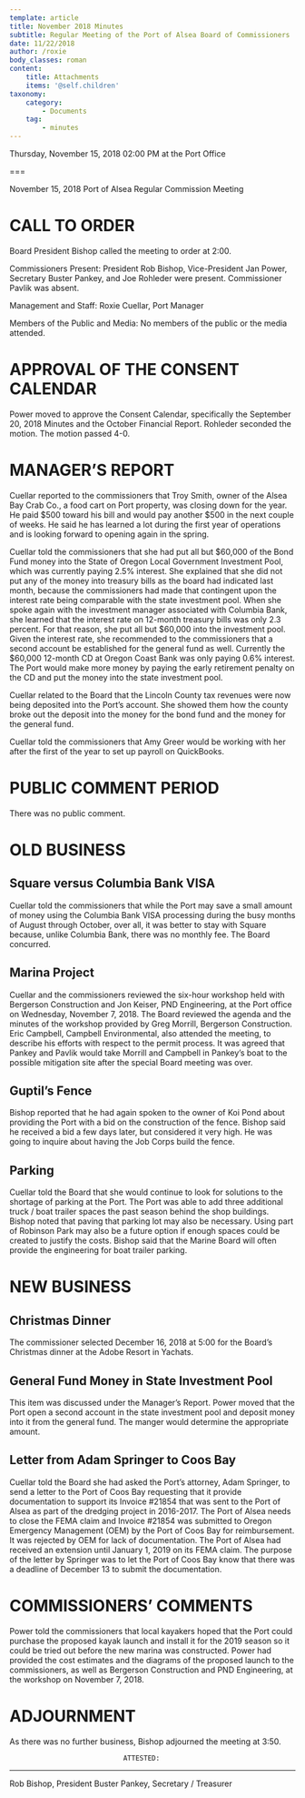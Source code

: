 ```yaml
---
template: article
title: November 2018 Minutes
subtitle: Regular Meeting of the Port of Alsea Board of Commissioners
date: 11/22/2018
author: /roxie
body_classes: roman
content:
    title: Attachments
    items: '@self.children'
taxonomy:
    category: 
        - Documents
    tag: 
        - minutes
---
```


Thursday, November 15, 2018 02:00 PM at the Port Office

===

November 15, 2018
Port of Alsea Regular Commission Meeting

# CALL TO ORDER

Board President Bishop called the meeting to order at 2:00.

Commissioners Present:  President Rob Bishop, Vice-President Jan Power, Secretary Buster Pankey, and Joe Rohleder were present.  Commissioner Pavlik was absent. 

Management and Staff:  Roxie Cuellar, Port Manager

Members of the Public and Media:	  No members of the public or the media attended.

# APPROVAL OF THE CONSENT CALENDAR

Power moved to approve the Consent Calendar, specifically the September 20, 2018 Minutes and the October Financial Report.  Rohleder seconded the motion.  The motion passed 4-0.

# MANAGER’S REPORT

Cuellar reported to the commissioners that Troy Smith, owner of the Alsea Bay Crab Co., a food cart on Port property, was closing down for the year.  He paid $500 toward his bill and would pay another $500 in the next couple of weeks.  He said he has learned a lot during the first year of operations and is looking forward to opening again in the spring.

Cuellar told the commissioners that she had put all but $60,000 of the Bond Fund money into the State of Oregon Local Government Investment Pool, which was currently paying 2.5% interest.  She explained that she did not put any of the money into treasury bills as the board had indicated last month, because the commissioners had made that contingent upon the interest rate being comparable with the state investment pool.  When she spoke again with the investment manager associated with Columbia Bank, she learned that the interest rate on 12-month treasury bills was only 2.3 percent.  For that reason, she put all but $60,000 into the investment pool.  Given the interest rate, she recommended to the commissioners that a second account be established for the general fund as well.  Currently the $60,000 12-month CD at Oregon Coast Bank was only paying 0.6% interest.  The Port would make more money by paying the early retirement penalty on the CD and put the money into the state investment pool.

Cuellar related to the Board that the Lincoln County tax revenues were now being deposited into the Port’s account.  She showed them how the county broke out the deposit into the money for the bond fund and the money for the general fund.

Cuellar told the commissioners that Amy Greer would be working with her after the first of the year to set up payroll on QuickBooks.
 

# PUBLIC COMMENT PERIOD

There was no public comment.

# OLD BUSINESS

## Square versus Columbia Bank VISA

Cuellar told the commissioners that while the Port may save a small amount of money using the Columbia Bank VISA processing during the busy months of August through October, over all, it was better to stay with Square because, unlike Columbia Bank, there was no monthly fee.  The Board concurred.

## Marina Project

Cuellar and the commissioners reviewed the six-hour workshop held with Bergerson Construction and Jon Keiser, PND Engineering, at the Port office on Wednesday, November 7, 2018.  The Board reviewed the agenda and the minutes of the workshop provided by Greg Morrill, Bergerson Construction.  Eric Campbell, Campbell Environmental, also attended the meeting, to describe his efforts with respect to the permit process.  It was agreed that Pankey and Pavlik would take Morrill and Campbell in Pankey’s boat to the possible mitigation site after the special Board meeting was over. 

## Guptil’s Fence

Bishop reported that he had again spoken to the owner of Koi Pond about providing the Port with a bid on the construction of the fence.  Bishop said he received a bid a few days later, but considered it very high.  He was going to inquire about having the Job Corps build the fence.

## Parking

Cuellar told the Board that she would continue to look for solutions to the shortage of parking at the Port.  The Port was able to add three additional truck / boat trailer spaces the past season behind the shop buildings.  Bishop noted that paving that parking lot may also be necessary.  Using part of Robinson Park may also be a future option if enough spaces could be created to justify the costs.  Bishop said that the Marine Board will often provide the engineering for boat trailer parking.

# NEW BUSINESS

## Christmas Dinner

The commissioner selected December 16, 2018 at 5:00 for the Board’s Christmas dinner at the Adobe Resort in Yachats.

## General Fund Money in State Investment Pool

This item was discussed under the Manager’s Report.  Power moved that the Port open a second account in the state investment pool and deposit money into it from the general fund.  The manger would determine the appropriate amount.

## Letter from Adam Springer to Coos Bay

Cuellar told the Board she had asked the Port’s attorney, Adam Springer, to send a letter to the Port of Coos Bay requesting that it provide documentation to support its Invoice #21854 that was sent to the Port of Alsea as part of the dredging project in 2016-2017.  The Port of Alsea needs to close the FEMA claim and Invoice #21854 was submitted to Oregon Emergency Management (OEM) by the Port of Coos Bay for reimbursement.  It was rejected by OEM for lack of documentation.  The Port of Alsea had received an extension until January 1, 2019 on its FEMA claim.  The purpose of the letter by Springer was to let the Port of Coos Bay know that there was a deadline of December 13 to submit the documentation.

	
# COMMISSIONERS’ COMMENTS

Power told the commissioners that local kayakers hoped that the Port could purchase the proposed kayak launch and install it for the 2019 season so it could be tried out before the new marina was constructed.  Power had provided the cost estimates and the diagrams of the proposed launch to the commissioners, as well as Bergerson Construction and PND Engineering, at the workshop on November 7, 2018.

# ADJOURNMENT

As there was no further business, Bishop adjourned the meeting at 3:50.


								ATTESTED:




______________________________________	____________________________________
Rob Bishop, President					 Buster Pankey, Secretary / Treasurer 



